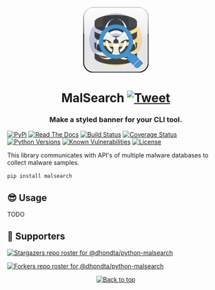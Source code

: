 <p align="center"><img src="https://github.com/packing-box/python-malsearch/raw/main/docs/pages/img/logo.png"></p>
<h1 align="center">MalSearch <a href="https://twitter.com/intent/tweet?text=MalSearch%20-%20Search%20for%20malware%20samples%20from%20various%20open%20databases.%0D%0APython%20library%20for%20getting%20samples%20from%20multiple%20malware databases.%0D%0Ahttps%3a%2f%2fgithub%2ecom%2fpacking-box%2fpython-malsearch%0D%0A&hashtags=python,programming,malware"><img src="https://img.shields.io/badge/Tweet--lightgrey?logo=twitter&style=social" alt="Tweet" height="20"/></a></h1>
<h3 align="center">Make a styled banner for your CLI tool.</h3>

[![PyPi](https://img.shields.io/pypi/v/malsearch.svg)](https://pypi.python.org/pypi/malsearch/)
[![Read The Docs](https://readthedocs.org/projects/python-malsearch/badge/?version=latest)](https://python-malsearch.readthedocs.io/en/latest/?badge=latest)
[![Build Status](https://github.com/dhondta/python-malsearch/actions/workflows/python-package.yml/badge.svg)](https://github.com/dhondta/python-malsearch/actions/workflows/python-package.yml)
[![Coverage Status](https://raw.githubusercontent.com/dhondta/python-malsearch/main/docs/coverage.svg)](#)
[![Python Versions](https://img.shields.io/pypi/pyversions/malsearch.svg)](https://pypi.python.org/pypi/malsearch/)
[![Known Vulnerabilities](https://snyk.io/test/github/dhondta/python-malsearch/badge.svg?targetFile=requirements.txt)](https://snyk.io/test/github/dhondta/python-malsearch?targetFile=requirements.txt)
[![License](https://img.shields.io/pypi/l/malsearch.svg)](https://pypi.python.org/pypi/malsearch/)

This library communicates with API's of multiple malware databases to collect malware samples.

```sh
pip install malsearch
```

## :sunglasses: Usage

TODO


## :clap:  Supporters

[![Stargazers repo roster for @dhondta/python-malsearch](https://reporoster.com/stars/dark/dhondta/python-malsearch)](https://github.com/dhondta/python-malsearch/stargazers)

[![Forkers repo roster for @dhondta/python-malsearch](https://reporoster.com/forks/dark/dhondta/python-malsearch)](https://github.com/dhondta/python-malsearch/network/members)

<p align="center"><a href="#"><img src="https://img.shields.io/badge/Back%20to%20top--lightgrey?style=social" alt="Back to top" height="20"/></a></p>
